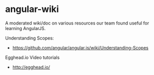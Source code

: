 angular-wiki
============

A moderated wiki/doc on various resources our team found useful for learning AngularJS.

Understanding Scopes:
* https://github.com/angular/angular.js/wiki/Understanding-Scopes


Egghead.io Video tutorials
* http://egghead.io/
